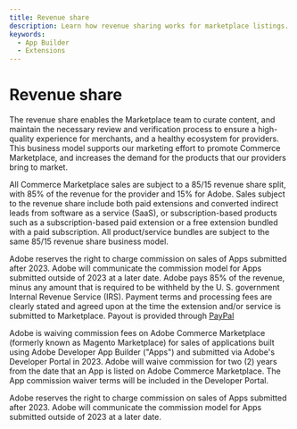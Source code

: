 ```yaml
---
title: Revenue share
description: Learn how revenue sharing works for marketplace listings.
keywords:
  - App Builder
  - Extensions
---
```


# Revenue share

The revenue share enables the Marketplace team to curate content, and maintain the necessary review and verification process to ensure a high-quality experience for merchants, and a healthy ecosystem for providers. This business model supports our marketing effort to promote Commerce Marketplace, and increases the demand for the products that our providers bring to market.

All Commerce Marketplace sales are subject to a 85/15 revenue share split, with 85% of the revenue for the provider and 15% for Adobe. Sales subject to the revenue share include both paid extensions and converted indirect leads from software as a service (SaaS), or subscription-based products such as a subscription-based paid extension or a free extension bundled with a paid subscription. All product/service bundles are subject to the same 85/15 revenue share business model.

Adobe reserves the right to charge commission on sales of Apps submitted after 2023. Adobe will communicate the commission model for Apps submitted outside of 2023 at a later date.
Adobe pays 85% of the revenue, minus any amount that is required to be withheld by the U. S. government Internal Revenue Service (IRS). Payment terms and processing fees are clearly stated and agreed upon at the time the extension and/or service is submitted to Marketplace. Payout is provided through [PayPal](https://www.paypal.com/us/home)

<InlineAlert variant="info" slots="text"/>
<p>
Adobe is waiving commission fees on Adobe Commerce Marketplace (formerly known as Magento Marketplace) for sales of applications built using Adobe Developer App Builder ("Apps") and submitted via Adobe's Developer Portal in 2023. Adobe will waive commission for two (2) years from the date that an App is listed on Adobe Commerce Marketplace. The App commission waiver terms will be included in the Developer Portal.

Adobe reserves the right to charge commission on sales of Apps submitted after 2023. Adobe will communicate the commission model for Apps submitted outside of 2023 at a later date.
</p>

